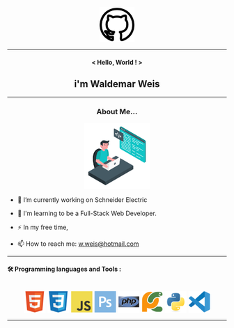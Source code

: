 <div align='center'><img src='icons/2111612.png' width='80px' height='80pf'></div>
           
***

#### <div align='center'>< Hello, World ! ></div>

## <div align='center'>i'm Waldemar Weis</div>
***

### <div align='center'>About Me...</div>
<div align='center'><img src='gifs/giphy.gif' width='150px' height='150px'></div>

-  🔭 I’m currently working on Schneider Electric

- 🌱 I'm learning to be a Full-Stack Web Developer.
- :zap: In my free time,
- 📫 How to reach me: w.weis@hotmail.com

***

#### :hammer_and_wrench: Programming languages and Tools :

<br>
<div align='center'>
<img src='icons/html5-original.svg' width='50px'>
<img src='icons/css3-original.svg' width='50px'>
<img src='icons/javascript-original.svg' width='50px'>
<img src='icons/photoshop-plain.svg' width='50px'>
<img src='icons/php-original.svg' width='50px'>
<img src='icons/pycharm-original.svg' width='50px'>
<img src='icons/python-original.svg' width='50px'>
<img src='icons/vscode-original.svg' width='50px'>
</div>


***



